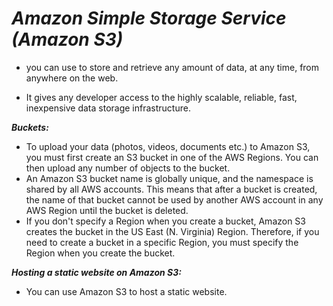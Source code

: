 # ***Amazon Simple Storage Service (Amazon S3)***

- you can use to store and retrieve any amount of data, at any time, from anywhere on the web.

- It gives any developer access to the highly scalable, reliable, fast, inexpensive data storage infrastructure.

***Buckets:***
- To upload your data (photos, videos, documents etc.) to Amazon S3, you must first create an S3 bucket in one of the AWS Regions. You can then upload any number of objects to the bucket.
- An Amazon S3 bucket name is globally unique, and the namespace is shared by all AWS accounts. This means that after a bucket is created, the name of that bucket cannot be used by another AWS account in any AWS Region until the bucket is deleted. 
- If you don't specify a Region when you create a bucket, Amazon S3 creates the bucket in the US East (N. Virginia) Region. Therefore, if you need to create a bucket in a specific Region, you must specify the Region when you create the bucket.

***Hosting a static website on Amazon S3:***
- You can use Amazon S3 to host a static website.  

